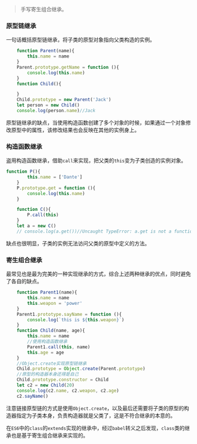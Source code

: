 > 手写寄生组合继承。

### 原型链继承

一句话概括原型链继承，将子类的原型对象指向父类构造的实例。

```js
    function Parent(name){
        this.name = name
    }
    Parent.prototype.getName = function (){
        console.log(this.name)
    }
    function Child(){

    }
    Child.prototype = new Parent('Jack')
    let person = new Child()
    console.log(person.name)//Jack
```

原型链继承的缺点，当使用构造函数创建了多个对象的时候，如果通过一个对象修改原型中的属性，该修改结果也会反映在其他的实例身上。

### 构造函数继承

盗用构造函数继承，借助`call`来实现，把父类的`this`变为子类创造的实例对象。

```js
function P(){
        this.name = ['Dante']
    }
    P.prototype.get = function (){
        console.log(this.name)
    }

    function C(){
        P.call(this)
    }
    let a = new C()
    // console.log(a.get())//Uncaught TypeError: a.get is not a function
```

缺点也很明显，子类的实例无法访问父类的原型中定义的方法。

### 寄生组合继承

最常见也是最为完美的一种实现继承的方式，综合上述两种继承的优点，同时避免了各自的缺点。

```js
    function Parent1(name){
        this.name = name
        this.weapon = 'power'
    }    
	Parent1.prototype.sayName = function (){
        console.log(`this is ${this.weapon}`)
    }
    function Child(name, age){
        this.name = name
        //使用构造函数继承
        Parent1.call(this, name)
        this.age = age
    }
    //Object.create实现原型链继承
    Child.prototype = Object.create(Parent.prototype)
    //原型的构造器本身还得是自己
    Child.prototype.constructor = Child
    let c2 = new Child(20)
    console.log(c2.name, c2.weapon, c2.age)
    c2.sayName()
```

注意链接原型链的方式是使用`Object.create`，以及最后还需要将子类的原型的构造器指定为子类本身，负责构造器就是父类了，这是不符合继承的本意的。

在`ES6`中的`class`的`extends`实现的继承中，经过`babel`转义之后发现，`class`类的继承也是基于寄生组合继承来实现的。